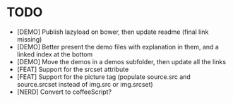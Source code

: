 TODO
====

* [DEMO] Publish lazyload on bower, then update readme (final link missing)
* [DEMO] Better present the demo files with explanation in them, and a linked index at the bottom
* [DEMO] Move the demos in a demos subfolder, then update all the links
* [FEAT] Support for the srcset attribute
* [FEAT] Support for the picture tag (populate source.src and source.srcset instead of img.src or img.srcset)
* [NERD] Convert to coffeeScript?